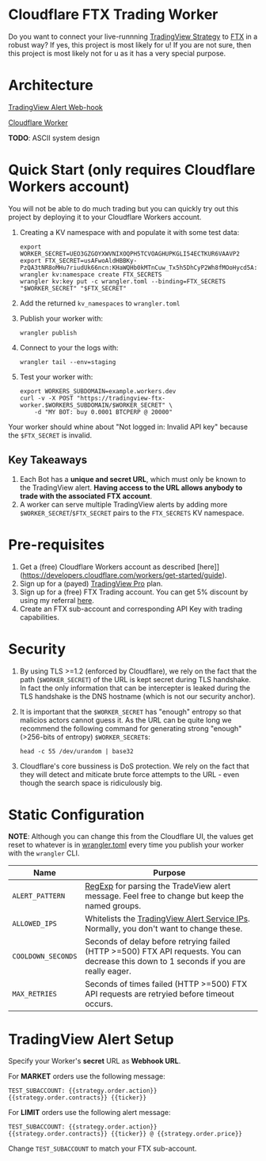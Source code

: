 # Cloudflare FTX Trading Worker

Do you want to connect your live-runnning [TradingView Strategy](https://www.tradingview.com/pine-script-docs/en/v4/essential/Strategies.html) to [FTX](https://ftx.com/) in a robust way? If yes, this project is most likely for u! If you are not sure, then this project is most likely not for u as it has a very special purpose. 

# Architecture

[TradingView Alert Web-hook](https://www.tradingview.com/support/solutions/43000481368-strategy-alerts/)

[Cloudflare Worker](https://workers.cloudflare.com/)

**TODO**: ASCII system design

# Quick Start (only requires Cloudflare Workers account)

You will not be able to do much trading but you can quickly try out this project by deploying it to your Cloudflare Workers account.

1. Creating a KV namespace with and populate it with some test data:
    ```shell
    export WORKER_SECRET=UEO3GZGOYXWVNIXOQPH5TCVOAGHUPKGLI54ECTKUR6VAAVP2
    export FTX_SECRET=usAFwoAldHBBKy-PzQA3tNR8oMHu7riudUk66ncn:KHaWQHb0kMTnCuw_Tx5h5DhCyP2Wh8fMOoHycd5A:TEST_SUBACCOUNT
    wrangler kv:namespace create FTX_SECRETS
    wrangler kv:key put -c wrangler.toml --binding=FTX_SECRETS "$WORKER_SECRET" "$FTX_SECRET"
    ```
1. Add the returned `kv_namespaces` to `wrangler.toml`
1. Publish your worker with:
    ```shell
    wrangler publish
    ```
1. Connect to your the logs with:
    ```shell
    wrangler tail --env=staging
    ```
1. Test your worker with:

    ```shell
    export WORKERS_SUBDOMAIN=example.workers.dev
    curl -v -X POST "https://tradingview-ftx-worker.$WORKERS_SUBDOMAIN/$WORKER_SECRET" \
        -d "MY BOT: buy 0.0001 BTCPERP @ 20000"
    ```

Your worker should whine about "Not logged in: Invalid API key" because the `$FTX_SECRET` is invalid.

## Key Takeaways

1. Each Bot has a **unique and secret URL**, which must only be known to the TradingView alert. **Having access to the URL allows anybody to trade with the associated FTX account**.
2. A worker can serve multiple TradingView alerts by  adding more `$WORKER_SECRET`/`$FTX_SECRET` pairs to the `FTX_SECRETS` KV namespace.

# Pre-requisites

1. Get a (free) Cloudflare Workers account as described [here]](https://developers.cloudflare.com/workers/get-started/guide).
1. Sign up for a (payed) [TradingView Pro](https://www.tradingview.com/gopro/#plans) plan.
1. Sign up for a (free) FTX Trading account. You can get 5% discount by using my referral [here](https://ftx.com/profile#a=tradingviewftxworker).
1. Create an FTX sub-account and corresponding API Key with trading capabilities.

# Security

1. By using TLS >=1.2 (enforced by Cloudflare), we rely on the fact that the path (`$WORKER_SECRET`) of the URL is kept secret during TLS handshake. In fact the only information that can be intercepter is leaked during the TLS handshake is the DNS hostname (which is not our security anchor).

1. It is important that the `$WORKER_SECRET` has "enough" entropy so that malicios actors cannot guess it. As the URL can be quite long we recommend the following command for generating strong "enough" (>256-bits of entropy) `$WORKER_SECRET`s:
   ```shell
   head -c 55 /dev/urandom | base32
   ```
1. Cloudflare's core bussiness is DoS protection. We rely on the fact that they will detect and miticate brute force attempts to the URL - even though the search space is ridiculously big.

# Static Configuration

**NOTE**: Although you can change this from the Cloudflare UI, the values get reset to whatever is in [wrangler.toml](./wrangler.toml) every time you publish your worker with the `wrangler` CLI.

| Name | Purpose |
| --- | --- |
| `ALERT_PATTERN` | [RegExp](https://developer.mozilla.org/en-US/docs/Web/JavaScript/Guide/Regular_Expressions) for parsing the TradeView alert message. Feel free to change but keep the named groups. |
| `ALLOWED_IPS` | Whitelists the [TradingView Alert Service IPs](https://www.tradingview.com/support/solutions/43000529348-about-webhooks/). Normally, you don't want to change these. |
| `COOLDOWN_SECONDS` | Seconds of delay before retrying failed  (HTTP >=500) FTX API requests. You can decrease this down to 1 seconds if you are really eager. |
| `MAX_RETRIES` | Seconds of times failed (HTTP >=500) FTX API requests are retryied before timeout occurs. |

# TradingView Alert Setup

Specify your Worker's **secret** URL as **Webhook URL**. 

For **MARKET** orders use the following message:
```
TEST_SUBACCOUNT: {{strategy.order.action}} {{strategy.order.contracts}} {{ticker}}
```

For **LIMIT** orders use the following alert message:
```
TEST_SUBACCOUNT: {{strategy.order.action}} {{strategy.order.contracts}} {{ticker}} @ {{strategy.order.price}}
```

Change `TEST_SUBACCOUNT` to match your FTX sub-account.
